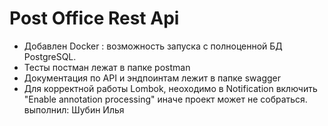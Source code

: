 # Post Office Rest Api
- Добавлен Docker : возможность запуска с полноценной БД PostgreSQL.
- Тесты постман лежат в папке postman
- Документация по API и эндпоинтам лежит в папке swagger
- Для корректной работы Lombok, неоходимо в Notification включить "Enable annotation processing" иначе проект может не собраться.
выполнил: Шубин Илья
